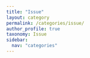 ```yaml
---
title: "Issue"
layout: category
permalink: /categories/issue/
author_profile: true
taxonomy: Issue
sidebar:
  nav: "categories"
---
```


